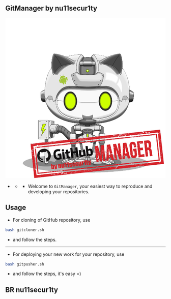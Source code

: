 ## GitManager by nu11secur1ty
![](https://github.com/nu11secur1ty/GitHubManager/blob/main/docs/GitHubManagerR.png)

- - - Welcome to `GitManager`, your easiest way to reproduce and developing your repositories.

## Usage 
- For cloning of GitHub repository, use
```bash
bash gitcloner.sh
```
- and follow the steps.
----------------------------
- For deploying your new work for your repository, use
```bash
bash gitpusher.sh
```
- and follow the steps, it's easy =)

## BR nu11secur1ty

